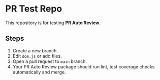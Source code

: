# PR Test Repo

This repository is for testing **PR Auto Review**.

## Steps 

1. Create a new branch.
2. Edit `dom.js` or add files.
3. Open a pull request to `main` branch.
4. Your PR Auto Review package should run lint, test coverage checks automatically and merge.
